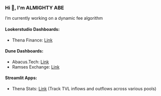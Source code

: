 ### Hi 👋, I'm ALMIGHTY ABE

I’m currently working on a dynamic fee algorithm

#### Lookerstudio Dashboards:
- Thena Finance: [Link](https://lookerstudio.google.com/reporting/6764c464-67fe-4d5c-b9dc-fb44df136f9b)

#### Dune Dashboards:
- Abacus.Tech: [Link](https://dune.com/almightyabe/abacus)
- Ramses Exchange: [Link](https://dune.com/almightyabe/ram-data)

#### Streamlit Apps:
- Thena Stats: [Link](https://thena-stats.streamlit.app/)
  (Track TVL inflows and outflows across various pools)
